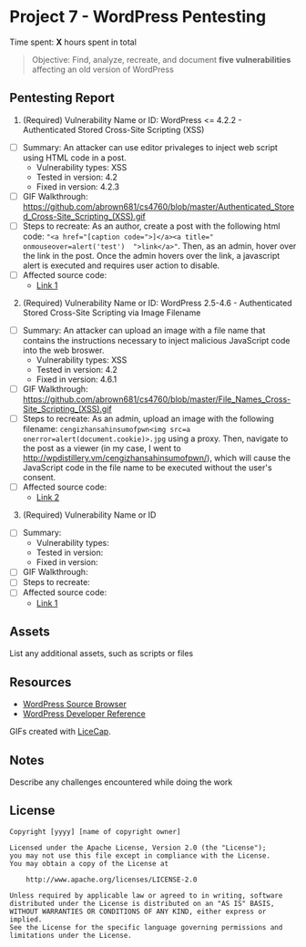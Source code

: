 # Project 7 - WordPress Pentesting

Time spent: **X** hours spent in total

> Objective: Find, analyze, recreate, and document **five vulnerabilities** affecting an old version of WordPress

## Pentesting Report

1. (Required) Vulnerability Name or ID: WordPress <= 4.2.2 - Authenticated Stored Cross-Site Scripting (XSS)
  - [ ] Summary: An attacker can use editor privaleges to inject web script using HTML code in a post.
    - Vulnerability types: XSS
    - Tested in version: 4.2
    - Fixed in version: 4.2.3
  - [ ] GIF Walkthrough: https://github.com/abrown681/cs4760/blob/master/Authenticated_Stored_Cross-Site_Scripting_(XSS).gif
  - [ ] Steps to recreate: As an author, create a post with the following html code: `"<a href="[caption code=">]</a><a title=" onmouseover=alert('test')  ">link</a>"`. Then, as an admin, hover over the link in the post. Once the admin hovers over the link, a javascript alert is executed and requires user action to disable.
  - [ ] Affected source code: 
    - [Link 1](https://klikki.fi/adv/wordpress3.html)
2. (Required) Vulnerability Name or ID: WordPress 2.5-4.6 - Authenticated Stored Cross-Site Scripting via Image Filename
  - [ ] Summary: An attacker can upload an image with a file name that contains the instructions necessary to inject malicious JavaScript code into the web broswer.
    - Vulnerability types: XSS
    - Tested in version: 4.2
    - Fixed in version: 4.6.1
  - [ ] GIF Walkthrough: https://github.com/abrown681/cs4760/blob/master/File_Names_Cross-Site_Scripting_(XSS).gif
  - [ ] Steps to recreate: As an admin, upload an image with the following filename: `cengizhansahinsumofpwn<img src=a onerror=alert(document.cookie)>.jpg` using a proxy. Then, navigate to the post as a viewer (in my case, I went to http://wpdistillery.vm/cengizhansahinsumofpwn/), which will cause the JavaScript code in the file name to be executed without the user's consent.
  - [ ] Affected source code:
    - [Link 2](https://sumofpwn.nl/advisory/2016/persistent_cross_site_scripting_vulnerability_in_wordpress_due_to_unsafe_processing_of_file_names.html)
3. (Required) Vulnerability Name or ID
  - [ ] Summary: 
    - Vulnerability types:
    - Tested in version:
    - Fixed in version: 
  - [ ] GIF Walkthrough: 
  - [ ] Steps to recreate: 
  - [ ] Affected source code:
    - [Link 1](https://core.trac.wordpress.org/browser/tags/version/src/source_file.php)

## Assets

List any additional assets, such as scripts or files

## Resources

- [WordPress Source Browser](https://core.trac.wordpress.org/browser/)
- [WordPress Developer Reference](https://developer.wordpress.org/reference/)

GIFs created with [LiceCap](http://www.cockos.com/licecap/).

## Notes

Describe any challenges encountered while doing the work

## License

    Copyright [yyyy] [name of copyright owner]

    Licensed under the Apache License, Version 2.0 (the "License");
    you may not use this file except in compliance with the License.
    You may obtain a copy of the License at

        http://www.apache.org/licenses/LICENSE-2.0

    Unless required by applicable law or agreed to in writing, software
    distributed under the License is distributed on an "AS IS" BASIS,
    WITHOUT WARRANTIES OR CONDITIONS OF ANY KIND, either express or implied.
    See the License for the specific language governing permissions and
    limitations under the License.
